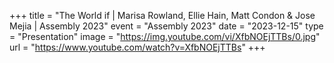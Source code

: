 +++
title = "The World if | Marisa Rowland, Ellie Hain, Matt Condon & Jose Mejia | Assembly 2023"
event = "Assembly 2023"
date = "2023-12-15"
type = "Presentation"
image = "https://img.youtube.com/vi/XfbNOEjTTBs/0.jpg"
url = "https://www.youtube.com/watch?v=XfbNOEjTTBs"
+++